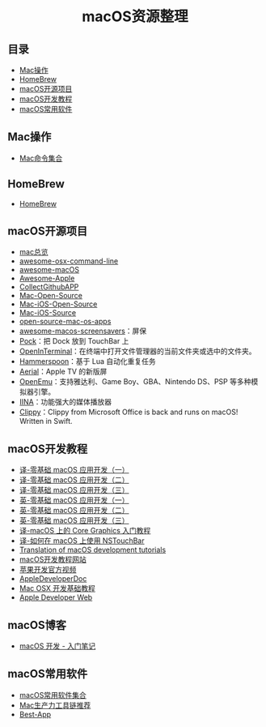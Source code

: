 <h1 align="center">macOS资源整理</h1>

## 目录
* [Mac操作](#Mac操作)
* [HomeBrew](#HomeBrew)
* [macOS开源项目](#macOS开源项目)
* [macOS开发教程](#macOS开发教程)
* [macOS常用软件](#macOS常用软件)


## Mac操作
* [Mac命令集合](/macOS/MacShell.md)

## HomeBrew
* [HomeBrew](/macOS/HomeBrew.md)

## macOS开源项目
* [mac总览](https://github.com/topics/mac)
* [awesome-osx-command-line](https://github.com/gregcain/awesome-osx-command-line)
* [awesome-macOS](https://github.com/iCHAIT/awesome-macOS)
* [Awesome-Apple](https://github.com/joeljfischer/awesome-apple)
* [CollectGithubAPP](https://github.com/zJunZ/CollectGithubAPP)
* [Mac-Open-Source](/macOS/Awesome/Mac-Open-Source.md)
* [Mac-iOS-Open-Source](/macOS/Awesome/Mac-iOS-Open-Source.md)
* [Mac-iOS-Source](/macOS/Awesome/Mac-iOS-Source.md)
* [open-source-mac-os-apps](https://github.com/serhii-londar/open-source-mac-os-apps)
* [awesome-macos-screensavers](https://github.com/agarrharr/awesome-macos-screensavers)：屏保
* [Pock](https://github.com/pigigaldi/Pock)：把 Dock 放到 TouchBar 上
* [OpenInTerminal](https://github.com/Ji4n1ng/OpenInTerminal)：在终端中打开文件管理器的当前文件夹或选中的文件夹。
* [Hammerspoon](https://github.com/Hammerspoon/hammerspoon)：基于 Lua 自动化重复任务
* [Aerial](https://github.com/JohnCoates/Aerial)：Apple TV 的新版屏
* [OpenEmu](https://github.com/OpenEmu/OpenEmu)：支持雅达利、Game Boy、GBA、Nintendo DS、PSP 等多种模拟器引擎。
* [IINA](https://github.com/iina/iina)：功能强大的媒体播放器
* [Clippy](https://github.com/Cosmo/Clippy)：Clippy from Microsoft Office is back and runs on macOS! Written in Swift.

## macOS开发教程
* [译-零基础 macOS 应用开发（一）](https://www.jianshu.com/p/a3f16178a213)
* [译-零基础 macOS 应用开发（二）](https://www.jianshu.com/p/a632516564e2)
* [译-零基础 macOS 应用开发（三）](https://www.jianshu.com/p/cfcd0ac14ed0)
* [英-零基础 macOS 应用开发（一）](https://www.raywenderlich.com/731-macos-development-for-beginners-part-1)
* [英-零基础 macOS 应用开发（二）](https://www.raywenderlich.com/730-macos-development-for-beginners-part-2)
* [英-零基础 macOS 应用开发（三）](https://www.raywenderlich.com/729-macos-development-for-beginners-part-3)
* [译-macOS 上的 Core Graphics 入门教程](https://www.jianshu.com/p/2e4795c72382)
* [译-如何在 macOS 上使用 NSTouchBar](https://www.jianshu.com/p/05af8be14baa)
* [Translation of macOS development tutorials](https://github.com/DeveloperLx/macOS_Development_Tutorials_translation)
* [macOS开发教程网站](https://www.raywenderlich.com/macos)
* [苹果开发官方视频](https://developer.apple.com/videos/all-videos/?q=swift)
* [AppleDeveloperDoc](https://developer.apple.com/documentation/)
* [Mac OSX 开发基础教程](https://study.163.com/course/introduction.htm?courseId=1004170018&_trace_c_p_k2_=5273510b637e45bdae53120268584e4d)
* [Apple Developer Web](https://developer.apple.com)

## macOS博客

* [macOS 开发 - 入门笔记](https://blog.csdn.net/lovechris00/article/details/72779076)

## macOS常用软件
* [macOS常用软件集合](/macOS/macSoftware.md)
* [Mac生产力工具链推荐](https://github.com/Louiszhai/tool)
* [Best-App](https://github.com/hzlzh/Best-App)

